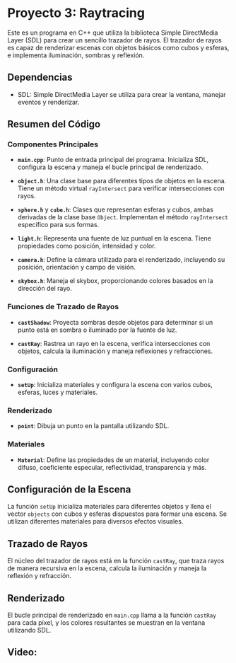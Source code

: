 # Proyecto 3: Raytracing

Este es un programa en C++ que utiliza la biblioteca Simple DirectMedia Layer (SDL) para crear un sencillo trazador de rayos. El trazador de rayos es capaz de renderizar escenas con objetos básicos como cubos y esferas, e implementa iluminación, sombras y reflexión.

## Dependencias

- SDL: Simple DirectMedia Layer se utiliza para crear la ventana, manejar eventos y renderizar.

## Resumen del Código

### Componentes Principales

- **`main.cpp`**: Punto de entrada principal del programa. Inicializa SDL, configura la escena y maneja el bucle principal de renderizado.

- **`object.h`**: Una clase base para diferentes tipos de objetos en la escena. Tiene un método virtual `rayIntersect` para verificar intersecciones con rayos.

- **`sphere.h`** y **`cube.h`**: Clases que representan esferas y cubos, ambas derivadas de la clase base `Object`. Implementan el método `rayIntersect` específico para sus formas.

- **`light.h`**: Representa una fuente de luz puntual en la escena. Tiene propiedades como posición, intensidad y color.

- **`camera.h`**: Define la cámara utilizada para el renderizado, incluyendo su posición, orientación y campo de visión.

- **`skybox.h`**: Maneja el skybox, proporcionando colores basados en la dirección del rayo.

### Funciones de Trazado de Rayos

- **`castShadow`**: Proyecta sombras desde objetos para determinar si un punto está en sombra o iluminado por la fuente de luz.

- **`castRay`**: Rastrea un rayo en la escena, verifica intersecciones con objetos, calcula la iluminación y maneja reflexiones y refracciones.

### Configuración

- **`setUp`**: Inicializa materiales y configura la escena con varios cubos, esferas, luces y materiales.

### Renderizado

- **`point`**: Dibuja un punto en la pantalla utilizando SDL.

### Materiales

- **`Material`**: Define las propiedades de un material, incluyendo color difuso, coeficiente especular, reflectividad, transparencia y más.

## Configuración de la Escena

La función `setUp` inicializa materiales para diferentes objetos y llena el vector `objects` con cubos y esferas dispuestos para formar una escena. Se utilizan diferentes materiales para diversos efectos visuales.

## Trazado de Rayos

El núcleo del trazador de rayos está en la función `castRay`, que traza rayos de manera recursiva en la escena, calcula la iluminación y maneja la reflexión y refracción.

## Renderizado

El bucle principal de renderizado en `main.cpp` llama a la función `castRay` para cada píxel, y los colores resultantes se muestran en la ventana utilizando SDL.

## Video:

